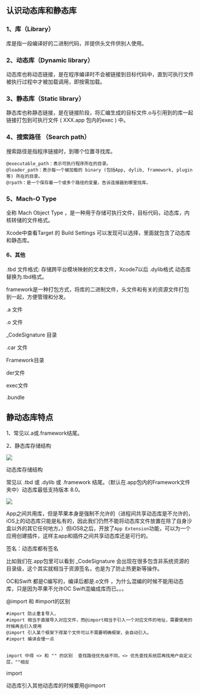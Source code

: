 ## 认识动态库和静态库

### 1、库（Library）

库是指一段编译好的二进制代码，并提供头文件供别人使用。

### 2、动态库（Dynamic library）

动态库也称动态链接，是在程序编译时不会被链接到目标代码中，直到可执行文件被执行过程中才被加载调用，即按需加载。

### 3、静态库（Static library）

静态库也称静态链接，是在链接阶段，将汇编生成的目标文件.o与引用到的库一起链接打包到可执行文件 ( XXX.app 包内的exec ) 中。

### 4、搜索路径 （Search path）

搜索路径是指程序链接时，到哪个位置寻找库。

```
@executable_path：表示可执行程序所在的目录。
@loader_path：表示每一个被加载的 binary (包括App, dylib, framework, plugin等) 所在的目录。
@rpath：是一个保存着一个或多个路径的变量，告诉连接器到哪里找库。
```

### 5、Mach-O Type 

全称 Mach Object Type ，是一种用于存储可执行文件，目标代码，动态库，内核转储的文件格式。

Xcode中查看Target 的 Build Settings 可以发现可以选择，里面就包含了动态库和静态库。

#### 6、其他 

.tbd 文件格式: 存储跨平台模块映射的文本文件，Xcode7以后 .dylib格式 动态库替换为.tbd格式。

framework是一种打包方式，将库的二进制文件，头文件和有关的资源文件打包到一起，方便管理和分发。

.a 文件

.o 文件

_CodeSignature 目录

.car 文件

Framework目录

der文件

exec文件

.bundle

## 静动态库特点

1、常见以.a或.framework结尾。

2、静态库存储结构



![](https://xilankong.github.io/resource/address_space1_2x.png)

动态库存储结构

常见以 .tbd 或 .dylib 或 .framework 结尾。（默认在.app包内的Framework文件夹中）动态库最低支持版本 8.0。



![](https://xilankong.github.io/resource/address_space2_2x.png)





App之间共用库，但是苹果本身是强制不允许的（进程间共享动态库是不允许的，iOS上的动态库只能是私有的，因此我们仍然不能将动态库文件放置在除了自身沙盒以外的其它任何地方。）但iOS8之后，开放了`App Extension`功能，可以为一个应用创建插件，这样主app和插件之间共享动态库还是可行的。

签名：动态库都有签名

比如我们在.app包里可以看到 _CodeSignature 会出现在很多包含非系统资源的目录级，这个其实就相当于资源签名，也是为了防止热更新等操作。



OC和Swift 都是C编写的，编译后都是.o文件 ，为什么混编的时候不能用动态库，只是因为苹果不允许OC Swift混编成库而已。。。



@import 和 #import的区别 

```
#import 防止重复导入，
#import 相当于直接导入对应文件，而@import相当于引入一个对应文件的地址，需要使用的时候再去引入使用
@import 引入某个框架下得某个文件可以不需要明确框架，会自动引入。
#import 编译会慢一点


import 中得 <> 和 "" 的区别  查找路径优先级不同，<> 优先查找系统层再找用户自定义层，""相反 
```

import

动态库引入其他动态库的时候要用@import



